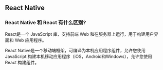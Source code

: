 ## React Native

### React Native 和 React 有什么区别?

React是一个 JavaScript 库，支持前端 Web 和在服务器上运行，用于构建用户界面和 Web 应用程序。

React Native是一个移动端框架，可编译为本机应用程序组件，允许您使用 JavaScript 构建本机移动应用程序（iOS，Android和Windows），允许您使用 React 构建组件。

